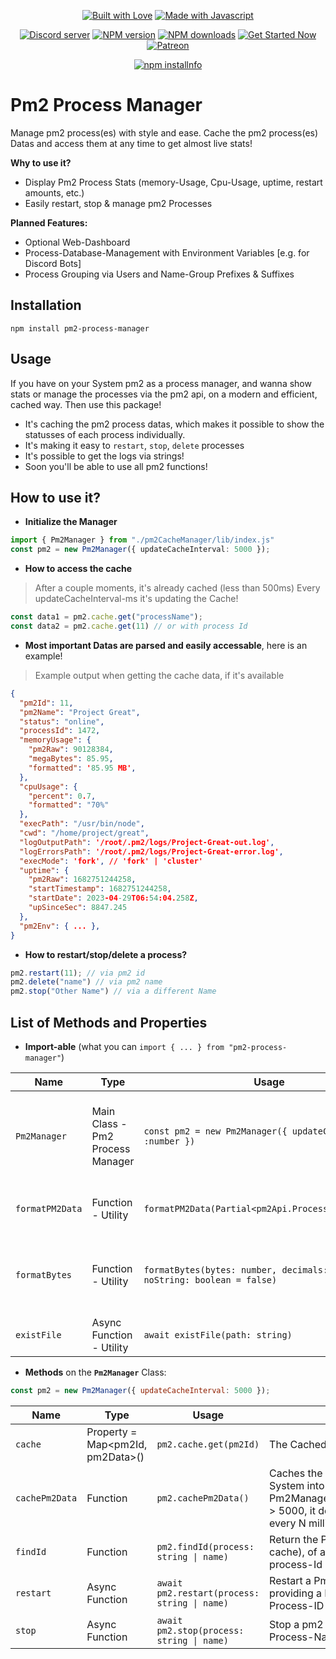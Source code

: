 <div align="center">
  <p> 
    <a href="https://discord.gg/FQGXbypRf8" title="Join our Discord Server"><img alt="Built with Love" src="https://forthebadge.com/images/badges/built-with-love.svg"></a>
    <a href="https://discord.gg/FQGXbypRf8" title="Join our Discord Server"><img alt="Made with Javascript" src="https://forthebadge.com/images/badges/made-with-javascript.svg"></a>
  </p>
  <p>
    <a href="https://discord.gg/FQGXbypRf8"><img src="https://discord.com/api/guilds/773668217163218944/embed.png" alt="Discord server"/></a>
    <a href="https://www.npmjs.com/package/pm2-process-manager"><img src="https://img.shields.io/npm/v/pm2-process-manager.svg?maxAge=3600" alt="NPM version" /></a>
    <a href="https://www.npmjs.com/package/pm2-process-manager"><img src="https://img.shields.io/npm/dt/pm2-process-manager.svg?maxAge=3600" alt="NPM downloads" /></a>
    <a href="https://discord.gg/FQGXbypRf8"><img src="https://maintained.cc/SDBagel/Maintained/2?" alt="Get Started Now"></a>
    <a href="https://www.patreon.com/MilratoDevelopment?fan_landing=true"><img src="https://img.shields.io/badge/donate-patreon-F96854.svg" alt="Patreon" /></a>
  </p>
  <p>
    <a href="https://nodei.co/npm/pm2-process-manager/"><img src="https://nodei.co/npm/pm2-process-manager.png?downloads=true&stars=true" alt="npm installnfo" /></a>
  </p>
</div>

# Pm2 Process Manager
Manage pm2 process(es) with style and ease. Cache the pm2 process(es) Datas and access them at any time to get almost live stats!

**Why to use it?**
- Display Pm2 Process Stats (memory-Usage, Cpu-Usage, uptime, restart amounts, etc.)
- Easily restart, stop & manage pm2 Processes

**Planned Features:** 
- Optional Web-Dashboard
- Process-Database-Management with Environment Variables [e.g. for Discord Bots]
- Process Grouping via Users and Name-Group Prefixes & Suffixes

## Installation

```
npm install pm2-process-manager
```

## Usage

If you have on your System pm2 as a process manager, and wanna show stats or manage the processes via the pm2 api, on a modern and efficient, cached way. Then use this package!
- It's caching the pm2 process datas, which makes it possible to show the statusses of each process individually.
- It's making it easy to `restart`, `stop`, `delete` processes
- It's possible to get the logs via strings!
- Soon you'll be able to use all pm2 functions!

## How to use it?

- **Initialize the Manager**

```ts
import { Pm2Manager } from "./pm2CacheManager/lib/index.js"
const pm2 = new Pm2Manager({ updateCacheInterval: 5000 });
```

- **How to access the cache**

> After a couple moments, it's already cached (less than 500ms)
> Every updateCacheInterval-ms it's updating the Cache!

```ts
const data1 = pm2.cache.get("processName");
const data2 = pm2.cache.get(11) // or with process Id
```

- **Most important Datas are __parsed__ and __easily accessable__**, here is an example! 

> Example output when getting the cache data, if it's available 
```json
{
  "pm2Id": 11,
  "pm2Name": "Project Great",
  "status": "online",
  "processId": 1472,
  "memoryUsage": {
    "pm2Raw": 90128384,
    "megaBytes": 85.95,
    "formatted": '85.95 MB',
  },
  "cpuUsage": {
    "percent": 0.7,
    "formatted": "70%"
  },
  "execPath": "/usr/bin/node", 
  "cwd": "/home/project/great", 
  "logOutputPath": '/root/.pm2/logs/Project-Great-out.log',
  "logErrorsPath": '/root/.pm2/logs/Project-Great-error.log',
  "execMode": 'fork', // 'fork' | 'cluster'
  "uptime": {
    "pm2Raw": 1682751244258,
    "startTimestamp": 1682751244258,
    "startDate": 2023-04-29T06:54:04.258Z,
    "upSinceSec": 8847.245
  },
  "pm2Env": { ... },
}
```

- **How to restart/stop/delete a process?**

```ts
pm2.restart(11); // via pm2 id
pm2.delete("name") // via pm2 name
pm2.stop("Other Name") // via a different Name
```

## List of Methods and Properties

- **Import-able** (what you can `import { ... } from "pm2-process-manager"`)

| Name            | Type                             | Usage                                                                             | Description                                                 |
|-----------------|----------------------------------|-----------------------------------------------------------------------------------|-------------------------------------------------------------|
| `Pm2Manager`    | Main Class - Pm2 Process Manager | ```const pm2 = new Pm2Manager({ updateCacheInterval :number })```                 | Pm2 Process Manager, to cache pm2 system data and much more |
| `formatPM2Data` | Function - Utility               | ```formatPM2Data(Partial<pm2Api.ProcessDescription>)```                           | Format pm2Api.list() process-data                           |
| `formatBytes`   | Function - Utility               | ```formatBytes(bytes: number, decimals: number = ", noString: boolean = false)``` | Format Bytes to KB, MB, GB (with or without string)         |
| `existFile`     | Async Function - Utility         | ```await existFile(path: string)```                                               | Check if a Path actually exists                             |

- **Methods** on the **`Pm2Manager`** Class:

```js
const pm2 = new Pm2Manager({ updateCacheInterval: 5000 });
```

| Name           | Type                             | Usage                                            | Description                                                                                                                                            |
|----------------|----------------------------------|--------------------------------------------------|--------------------------------------------------------------------------------------------------------------------------------------------------------|
| `cache`        | Property = Map<pm2Id, pm2Data>() | ```pm2.cache.get(pm2Id)```                       | The Cached Pm2 Process Data                                                                                                                            |
| `cachePm2Data` | Function                         | ```pm2.cachePm2Data()```                         | Caches the Pm2 Data of the System into `pm2.cache` **Note:** If Pm2Manager#updateCacheInterval > 5000, it does this automatically every N milliseconds |
| `findId`       | Function                         | ```pm2.findId(process: string \| name)```        | Return the Pm2 ID (from the cache), of a given Process-name / process-Id                                                                               |
| `restart`      | Async Function                   | ```await pm2.restart(process: string \| name)``` | Restart a Pm2 Process, by providing a Process-Name / Process-ID                                                                                        |
| `stop`         | Async Function                   | ```await pm2.stop(process: string \| name)```    | Stop a pm2 Process, by providing a Process-Name / Process-ID P                                                                                                                                           |